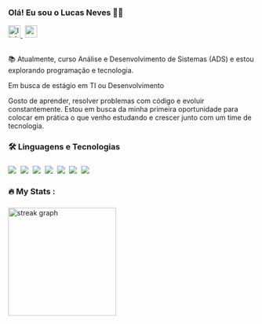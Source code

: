 
<h3 align="left">Olá! Eu sou o Lucas Neves 👩‍💻</h3>

<div align="left">
  <a href="https://www.linkedin.com/in/lucasneves00/" target="_blank">
  <img src="https://img.shields.io/static/v1?message=LinkedIn&logo=linkedin&label=&color=0077B5&logoColor=white&labelColor=&style=for-the-badge" height="25" alt="linkedin logo" />
</a>
<img width="1" />
  <img src="https://img.shields.io/badge/Gmail-D14836?style=for-the-badge&logo=gmail&logoColor=white" height="25" alt="gmail logo"

</div>

<p align="left"><br> 📚 Atualmente, curso Análise e Desenvolvimento de Sistemas (ADS) e estou explorando programação e tecnologia.<br></p>

Em busca de estágio em TI ou Desenvolvimento

Gosto de aprender, resolver problemas com código e evoluir constantemente. Estou em busca da minha primeira oportunidade para colocar em prática o que venho estudando e crescer junto com um time de tecnologia. <br></p>

###

<h3 align="left">🛠 Linguagens e Tecnologias</h3>

###

<div align="left">
  <img src="https://img.shields.io/badge/JavaScript-F7DF1E?style=for-the-badge&logo=javascript&logoColor=black"  />
  <img width="1" />
  <img src="https://img.shields.io/badge/TypeScript-007ACC?style=for-the-badge&logo=typescript&logoColor=white"  />
  <img width="1" />
  <img src="https://img.shields.io/badge/HTML-239120?style=for-the-badge&logo=html5&logoColor=white"  />
  <img width="1" />
  <img src="https://img.shields.io/badge/CSS-239120?&style=for-the-badge&logo=css3&logoColor=white"  />
  <img width="1" />
  <img src="https://img.shields.io/badge/Python-14354C?style=for-the-badge&logo=python&logoColor=white"  />
  <img width="1" />
  <img src="https://img.shields.io/badge/Java-ED8B00?style=for-the-badge&logo=openjdk&logoColor=white"  />
  <img width="1" />
  <img src="https://img.shields.io/badge/C%23-239120?style=for-the-badge&logo=c-sharp&logoColor=white"  />
 
</div>

###

<h3 align="left">🔥   My Stats :</h3>

###

<div align="left">
  <img src="https://streak-stats.demolab.com?user=maurodesouza&locale=en&mode=daily&theme=dark&hide_border=false&border_radius=5&order=3" height="220" alt="streak graph"  />
</div>

###

              
